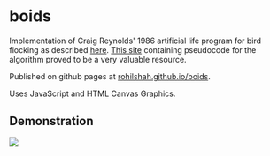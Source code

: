 # boids

Implementation of Craig Reynolds' 1986 artificial life program for bird flocking as described [here](https://dl.acm.org/doi/10.1145/37402.37406). [This site](https://vergenet.net/~conrad/boids/pseudocode.html) containing pseudocode for the algorithm proved to be a very valuable resource.

Published on github pages at [rohilshah.github.io/boids](https://rohildshah.github.io/boids/).

Uses JavaScript and HTML Canvas Graphics.

## Demonstration

![](https://github.com/rohildshah/boids/blob/main/assets/demo.gif)
